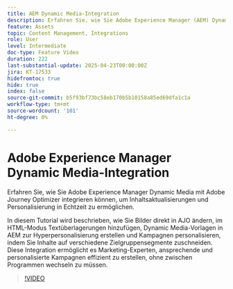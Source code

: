 ```yaml
---
title: AEM Dynamic Media-Integration
description: Erfahren Sie, wie Sie Adobe Experience Manager (AEM) Dynamic Media mit Adobe Journey Optimizer (AJO) integrieren können, um Inhaltsaktualisierungen und Personalisierung in Echtzeit zu ermöglichen.
feature: Assets
topic: Content Management, Integrations
role: User
level: Intermediate
doc-type: Feature Video
duration: 222
last-substantial-update: 2025-04-23T00:00:00Z
jira: KT-17533
hidefromtoc: true
hide: true
index: false
source-git-commit: b5f93bf73bc58eb170b5b10158a85ed69dfa1c1a
workflow-type: tm+mt
source-wordcount: '101'
ht-degree: 0%

---
```



# Adobe Experience Manager Dynamic Media-Integration

Erfahren Sie, wie Sie Adobe Experience Manager Dynamic Media mit Adobe Journey Optimizer integrieren können, um Inhaltsaktualisierungen und Personalisierung in Echtzeit zu ermöglichen.

In diesem Tutorial wird beschrieben, wie Sie Bilder direkt in AJO ändern, im HTML-Modus Textüberlagerungen hinzufügen, Dynamic Media-Vorlagen in AEM zur Hyperpersonalisierung erstellen und Kampagnen personalisieren, indem Sie Inhalte auf verschiedene Zielgruppensegmente zuschneiden. Diese Integration ermöglicht es Marketing-Experten, ansprechende und personalisierte Kampagnen effizient zu erstellen, ohne zwischen Programmen wechseln zu müssen.

>[!VIDEO](https://video.tv.adobe.com/v/3457695/?learn=on&enablevpops)
